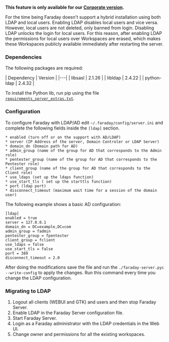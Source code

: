 **This feature is only available for our [Corporate version](https://www.faradaysec.com/#download).**

For the time being Faraday doesn't support a hybrid installation using both LDAP and local users. Enabling LDAP disables local users and vice versa. However, local users are not deleted, only banned from login. Disabling LDAP unlocks the login for local users. For this reason, after enabling LDAP the permissions for local users over Workspaces are erased, which makes these Workspaces publicly available immediately after restarting the server.

### Dependencies

The following packages are required:

| Dependency | Version |
|---|
| libsasl | 2.1.26 |
| libldap | 2.4.22 |
| python-ldap | 2.4.32 |

To install the Python lib, run pip using the file [`requirements_server_extras.txt`](https://github.com/infobyte/faraday/blob/master/requirements_server_extras.txt).

### Configuration

To configure Faraday with LDAP/AD edit `~/.faraday/config/server.ini` and complete the following fields inside the `[ldap]` section.

```
* enabled (turn off or on the support with AD/LDAP)
* server (IP Address of the server, Domain Controler or LDAP Server)
* domain_dn (Domain path for AD)
* admin_group (name of the group for AD that corresponds to the Admin role)
* pentester_group (name of the group for AD that corresponds to the Pentester role)
* client_group (name of the group for AD that corresponds to the Client role)
* use_ldaps (set up the ldaps function)
* use_start_tls ( set up the starttls function)
* port (ldap port)
* disconnect_timeout (maximum wait time for a session of the domain user)
```

The following example shows a basic AD configuration:

```
[ldap]
enabled = true
server = 127.0.0.1
domain_dn = DC=example,DC=com
admin_group = fadmin
pentester_group = fpentester
client_group = fclient
use_ldaps = false
use_start_tls = false
port = 389
disconnect_timeout = 2.0
```

After doing the modifications save the file and run the `./faraday-server.pyc --write-config` to apply the changes. Run this command every time you change the LDAP configuration.

### Migrating to LDAP

1. Logout all clients (WEBUI and GTK) and users and then stop Faraday Server.
2. Enable LDAP in the Faraday Server configuration file.
3. Start Faraday Server.
4. Login as a Faraday administrator with the LDAP credentials in the Web UI.
5. Change owner and permissions for all the existing workspaces.
